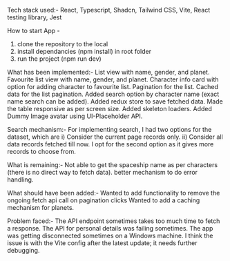 Tech stack used:-
React, Typescript, Shadcn, Tailwind CSS, Vite, React testing library, Jest

How to start App -

1. clone the repository to the local
2. install dependancies (npm install) in root folder
3. run the project (npm run dev)

What has been implemented:-
List view with name, gender, and planet.
Favourite list view with name, gender, and planet.
Character info card with option for adding character to favourite list.
Pagination for the list.
Cached data for the list pagination.
Added search option by character name (exact name search can be added).
Added redux store to save fetched data.
Made the table responsive as per screen size.
Added skeleton loaders.
Added Dummy Image avatar using UI-Placeholder API.

Search mechanism:-
For implementing search, I had two options for the dataset, which are
i) Consider the current page records only.
ii) Consider all data records fetched till now.
I opt for the second option as it gives more records to choose from.

What is remaining:-
Not able to get the spaceship name as per characters (there is no direct way to fetch data).
better mechanism to do error handling.

What should have been added:-
Wanted to add functionality to remove the ongoing fetch api call on pagination clicks
Wanted to add a caching mechanism for planets.

Problem faced:-
The API endpoint sometimes takes too much time to fetch a response.
The API for personal details was failing sometimes.
The app was getting disconnected sometimes on a Windows machine. I think the issue is with the Vite config after the latest update; it needs further debugging.
